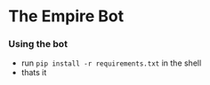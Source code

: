 # The Empire Bot

### Using the bot
- run `pip install -r requirements.txt` in the shell<br>
- thats it